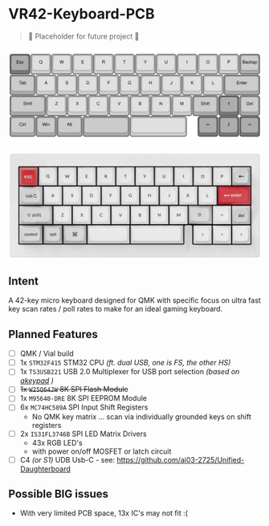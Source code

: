 # VR42-Keyboard-PCB

> &#128679; Placeholder for future project &#128679;

![](docs/vr42-layout.svg)

![](docs/vr42-render.png)

## Intent

A 42-key micro keyboard designed for QMK with specific focus on ultra fast key scan rates / poll rates to make for an ideal gaming keyboard.

## Planned Features

- [ ] QMK / Vial build
- [ ] 1x `STM32F415` STM32 CPU *(ft. dual USB, one is FS, the other HS)*
- [ ] 1x `TS3USB221` USB 2.0 Multiplexer for USB port selection *(based on [akeypad](https://github.com/luantty2/akeypad) )*
- [ ] ~~1x `W25Q64JW` 8K SPI Flash Module~~
- [ ] 1x `M95640-DRE` 8K SPI EEPROM Module
- [ ] 6x `MC74HC589A` SPI Input Shift Registers
    - No QMK key matrix ... scan via individually grounded keys on shift registers
- [ ] 2x `IS31FL3746B` SPI LED Matrix Drivers
    - 43x RGB LED's
    - with power on/off MOSFET or latch circuit
- [ ] C4 *(or S1)* UDB Usb-C - see: https://github.com/ai03-2725/Unified-Daughterboard

## Possible BIG issues

- With very limited PCB space, 13x IC's may not fit :(
